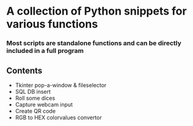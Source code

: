 # A collection of Python snippets for various functions
### Most scripts are standalone functions and can be directly included in a full program


## Contents
- Tkinter pop-a-window & fileselector
- SQL DB insert
- Roll some dices
- Capture webcam input
- Create QR code
- RGB to HEX colorvalues convertor
  
